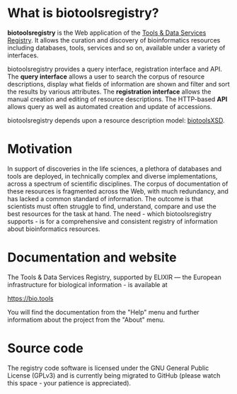 # What is biotoolsregistry?
**biotoolsregistry** is the Web application of the [Tools & Data Services Registry](https://bio.tools).  It allows the curation and discovery of bioinformatics resources including databases, tools, services and so on, available under a variety of interfaces. 

biotoolsregistry provides a query interface, registration interface and API. The **query interface** allows a user to search the corpus of resource descriptions, display what fields of information are shown and filter and sort the results by various attributes.  The **registration interface** allows the manual creation and editing of resource descriptions.  The HTTP-based **API** allows query as well as automated creation and update of accessions.

biotoolsregistry depends upon a resource description model: [biotoolsXSD](https://github.com/bio-tools/biotoolsXSD).

# Motivation
In support of discoveries in the life sciences, a plethora of databases and tools are deployed, in technically complex and diverse implementations, across a spectrum of scientific disciplines. The corpus of documentation of these resources is fragmented across the Web, with much redundancy, and has lacked a common standard of information. The outcome is that scientists must often struggle to find, understand, compare and use the best resources for the task at hand.  The need - which biotoolsregistry supports - is for a comprehensive and consistent registry of information about bioinformatics resources.

# Documentation and website

The Tools & Data Services Registry, supported by ELIXIR — the European infrastructure for biological information - is available at 

https://bio.tools

You will find the documentation from the "Help" menu and further informatiom about the project from the "About" menu.

# Source code
The registry code software is licensed under the GNU General Public License (GPLv3) and is currently being migrated to GitHub (please watch this space - your patience is appreciated).
